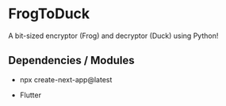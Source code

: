 # FrogToDuck
A bit-sized encryptor (Frog) and decryptor (Duck) using Python!

## Dependencies / Modules
- npx create-next-app@latest

- Flutter